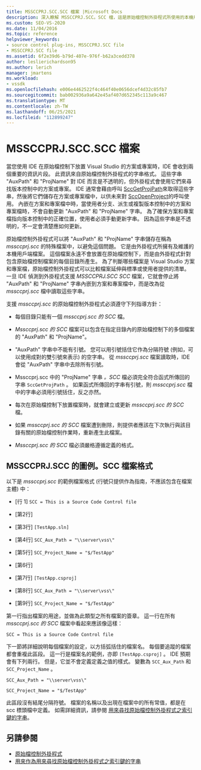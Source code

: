 ```yaml
---
title: MSSCCPRJ.SCC.SCC 檔案 |Microsoft Docs
description: 深入瞭解 MSSCCPRJ.SCC。SCC 檔，這是原始檔控制外掛程式所使用的本機用戶端檔案，可搭配 Visual Studio SDK 使用。
ms.custom: SEO-VS-2020
ms.date: 11/04/2016
ms.topic: reference
helpviewer_keywords:
- source control plug-ins, MSSCCPRJ.SCC file
- MSSCCPRJ.SCC file
ms.assetid: 6f2e39d6-b79d-407e-976f-b62a3cedd378
author: leslierichardson95
ms.author: lerich
manager: jmartens
ms.workload:
- vssdk
ms.openlocfilehash: e006e4462522f4c464f40e0656dcef4d32c85fb7
ms.sourcegitcommit: bab002936a9a642e45af407d652345c113a9c467
ms.translationtype: MT
ms.contentlocale: zh-TW
ms.lasthandoff: 06/25/2021
ms.locfileid: "112899247"
---
```

# <a name="mssccprjscc-file"></a>MSSCCPRJ.SCC.SCC 檔案
當您使用 IDE 在原始檔控制下放置 Visual Studio 的方案或專案時，IDE 會收到兩個重要的資訊片段。 此資訊來自原始檔控制外掛程式的字串格式。 這些字串 "AuxPath" 和 "ProjName" 對 IDE 而言是不透明的，但外掛程式會使用它們來尋找版本控制中的方案或專案。 IDE 通常會藉由呼叫 [SccGetProjPath](../extensibility/sccgetprojpath-function.md)來取得這些字串，然後將它們儲存在方案或專案檔中，以供未來對 [SccOpenProject](../extensibility/sccopenproject-function.md)的呼叫使用。 內嵌在方案和專案檔中時，當使用者分支、派生或複製版本控制中的方案和專案檔時，不會自動更新 "AuxPath" 和 "ProjName" 字串。 為了確保方案和專案檔指向版本控制中的正確位置，使用者必須手動更新字串。 因為這些字串是不透明的，不一定會清楚應如何更新。

 原始檔控制外掛程式可以將 "AuxPath" 和 "ProjName" 字串儲存在稱為 *mssccprj.scc* 的特殊檔案中，以避免這個問題。 它是由外掛程式所擁有及維護的本機用戶端檔案。 這個檔案永遠不會放置在原始檔控制下，而是由外掛程式針對包含原始檔控制檔案的每個目錄所產生。 為了判斷哪些檔案是 Visual Studio 方案和專案檔，原始檔控制外掛程式可以比較檔案延伸與標準或使用者提供的清單。 一旦 IDE 偵測到外掛程式支援 *MSSCCPRJ.SCC SCC* 檔案，它就會停止將 "AuxPath" 和 "ProjName" 字串內嵌到方案和專案檔中，而是改為從 *mssccprj.scc* 檔中讀取這些字串。

 支援 *mssccprj.scc* 的原始檔控制外掛程式必須遵守下列指導方針：

- 每個目錄只能有一個 *mssccprj.scc 的 SCC* 檔。

- *Mssccprj.scc 的 SCC* 檔案可以包含在指定目錄內的原始檔控制下的多個檔案的 "AuxPath" 和 "ProjName"。

- "AuxPath" 字串中不能有引號。 您可以用引號括住它作為分隔符號 (例如，可以使用成對的雙引號來表示) 的空字串。 從 *mssccprj.scc* 檔案讀取時，IDE 會從 "AuxPath" 字串中去除所有引號。

- Mssccprj.scc 中的 "ProjName" 字串 *。SCC* 檔必須完全符合函式所傳回的字串 `SccGetProjPath` 。 如果函式所傳回的字串有引號，則 *mssccprj.scc* 檔中的字串必須用引號括住，反之亦然。

- 每次在原始檔控制下放置檔案時，就會建立或更新 *mssccprj.scc 的 SCC* 檔。

- 如果 *mssccprj.scc 的 SCC* 檔案遭到刪除，則提供者應該在下次執行與該目錄有關的原始檔控制作業時，重新產生此檔案。

- *Mssccprj.scc 的 SCC* 檔必須嚴格遵循定義的格式。

## <a name="an-illustration-of-the-mssccprjscc-file-format"></a>MSSCCPRJ.SCC 的圖例。SCC 檔案格式
 以下是 *mssccprj.scc* 的範例檔案格式 (行號只提供作為指南，不應該包含在檔案主體) 中：

- [行 1] `SCC = This is a Source Code Control file`

- [第2行]

- [第3行] `[TestApp.sln]`

- [第4行] `SCC_Aux_Path = "\\server\vss\"`

- [第5行] `SCC_Project_Name = "$/TestApp"`

- [第6行]

- [第7行] `[TestApp.csproj]`

- [第8行] `SCC_Aux_Path = "\\server\vss\"`

- [第9行] `SCC_Project_Name = "$/TestApp"`

 第一行指出檔案的用途，並做為此類型之所有檔案的簽章。 這一行在所有 *mssccprj.scc 的 SCC* 檔案中看起來應該像這樣：

 `SCC = This is a Source Code Control file`

 下一節將詳細說明每個檔案的設定，以方括弧括住的檔案名。 每個要追蹤的檔案都會重複此區段。 這一行是檔案名的範例，亦即 `[TestApp.csproj]` 。 IDE 預期會有下列兩行。 但是，它並不會定義定義之值的樣式。 變數為 `SCC_Aux_Path` 和 `SCC_Project_Name` 。

 `SCC_Aux_Path = "\\server\vss\"`

 `SCC_Project_Name = "$/TestApp"`

 此區段沒有結尾分隔符號。 檔案的名稱以及出現在檔案中的所有常值，都是在 scc 標頭檔中定義。 如需詳細資訊，請參閱 [用來尋找原始檔控制外掛程式之索引鍵的字串](../extensibility/strings-used-as-keys-for-finding-a-source-control-plug-in.md)。

## <a name="see-also"></a>另請參閱
- [原始檔控制外掛程式](../extensibility/source-control-plug-ins.md)
- [用來作為用來尋找原始檔控制外掛程式之索引鍵的字串](../extensibility/strings-used-as-keys-for-finding-a-source-control-plug-in.md)
